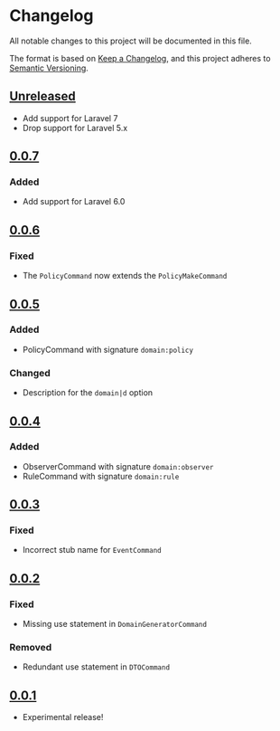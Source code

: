 # Changelog
All notable changes to this project will be documented in this file.

The format is based on [Keep a Changelog](https://keepachangelog.com/en/1.0.0/),
and this project adheres to [Semantic Versioning](https://semver.org/spec/v2.0.0.html).

## [Unreleased]
- Add support for Laravel 7
- Drop support for Laravel 5.x

## [0.0.7]
### Added
- Add support for Laravel 6.0

## [0.0.6]
### Fixed
- The `PolicyCommand` now extends the `PolicyMakeCommand`

## [0.0.5]
### Added
- PolicyCommand with signature `domain:policy`

### Changed
- Description for the `domain|d` option

## [0.0.4]
### Added
- ObserverCommand with signature `domain:observer`
- RuleCommand with signature `domain:rule`

## [0.0.3]
### Fixed
- Incorrect stub name for `EventCommand`

## [0.0.2]
### Fixed
- Missing use statement in `DomainGeneratorCommand`

### Removed
- Redundant use statement in `DTOCommand`

## [0.0.1]
- Experimental release!

[Unreleased]: https://github.com/signifly/laravel-domain-commands/compare/v0.0.7...HEAD
[0.0.7]: https://github.com/signifly/laravel-domain-commands/compare/v0.0.6...v0.0.7
[0.0.6]: https://github.com/signifly/laravel-domain-commands/compare/v0.0.5...v0.0.6
[0.0.5]: https://github.com/signifly/laravel-domain-commands/compare/v0.0.4...v0.0.5
[0.0.4]: https://github.com/signifly/laravel-domain-commands/compare/v0.0.3...v0.0.4
[0.0.3]: https://github.com/signifly/laravel-domain-commands/compare/v0.0.2...v0.0.3
[0.0.2]: https://github.com/signifly/laravel-domain-commands/compare/v0.0.1...v0.0.2
[0.0.1]: https://github.com/signifly/laravel-domain-commands/releases/tag/v0.0.1

